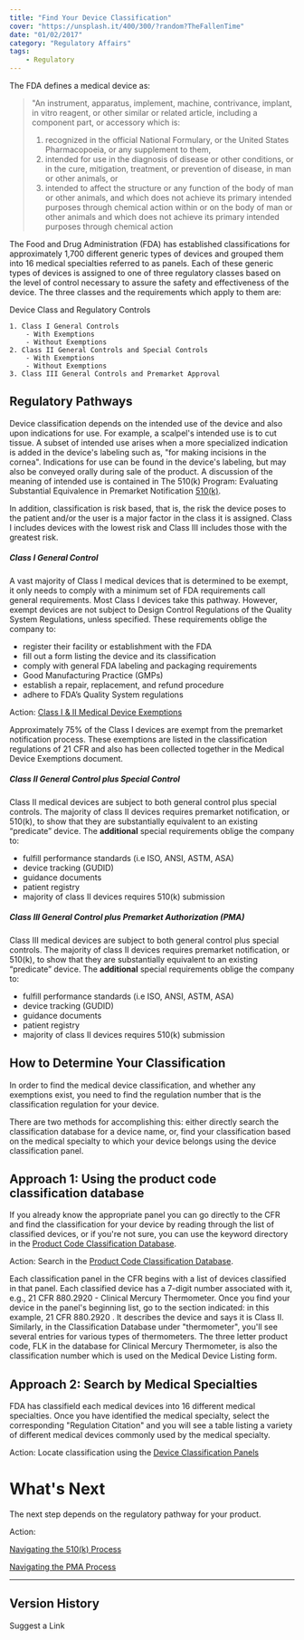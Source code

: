```yaml
---
title: "Find Your Device Classification"
cover: "https://unsplash.it/400/300/?random?TheFallenTime"
date: "01/02/2017"
category: "Regulatory Affairs"
tags:
    - Regulatory
---
```

The FDA defines a medical device as:

>"An instrument, apparatus, implement, machine, contrivance, implant, in vitro reagent, or other similar or related article, including a component part, or accessory which is:
>1.	recognized in the official National Formulary, or the United States Pharmacopoeia, or any supplement to them,
>2.	intended for use in the diagnosis of disease or other conditions, or in the cure, mitigation, treatment, or prevention of disease, in man or other animals, or
>3.	intended to affect the structure or any function of the body of man or other animals, and which does not achieve its primary intended purposes through chemical action within or on the body of man or other animals and which does not achieve its primary intended purposes through chemical action

The Food and Drug Administration (FDA) has established classifications for approximately 1,700 different generic types of devices and grouped them into 16 medical specialties referred to as panels. Each of these generic types of devices is assigned to one of three regulatory classes based on the level of control necessary to assure the safety and effectiveness of the device. The three classes and the requirements which apply to them are:

Device Class and Regulatory Controls

    1. Class I General Controls
	    - With Exemptions
	    - Without Exemptions
    2. Class II General Controls and Special Controls
	    - With Exemptions
	    - Without Exemptions
    3. Class III General Controls and Premarket Approval

## Regulatory Pathways

Device classification depends on the intended use of the device and also upon indications for use. For example, a scalpel's intended use is to cut tissue. A subset of intended use arises when a more specialized indication is added in the device's labeling such as, "for making incisions in the cornea". Indications for use can be found in the device's labeling, but may also be conveyed orally during sale of the product. A discussion of the meaning of intended use is contained in The 510(k) Program: Evaluating Substantial Equivalence in Premarket Notification [510(k)](/5-medical-device-510(k)).

In addition, classification is risk based, that is, the risk the device poses to the patient and/or the user is a major factor in the class it is assigned. Class I includes devices with the lowest risk and Class III includes those with the greatest risk.

##### Class I General Control

A vast majority of Class I medical devices that is determined to be exempt, it only needs to comply with a minimum set of FDA requirements call general requirements. Most Class I devices take this pathway. However, exempt devices are not subject to Design Control Regulations of the Quality System Regulations, unless specified. These requirements oblige the company to:
- register their facility or establishment with the FDA
- fill out a form listing the device and its classification
- comply with general FDA labeling and packaging requirements
- Good Manufacturing Practice (GMPs)
- establish a repair, replacement, and refund procedure
- adhere to FDA’s Quality System regulations

Action: [Class I & II Medical Device Exemptions](https://www.fda.gov/medical-devices/classify-your-medical-device/class-i-and-class-ii-device-exemptions)

Approximately 75% of the Class I devices are exempt from the premarket notification process. These exemptions are listed in the classification regulations of 21 CFR and also has been collected together in the Medical Device Exemptions document.

##### Class II General Control plus Special Control

Class II medical devices are subject to both general control plus special controls. The majority of class II devices requires premarket notification, or 510(k), to show that they are substantially equivalent to an existing “predicate” device. The **additional** special requirements oblige the company to:
- fulfill performance standards (i.e ISO, ANSI, ASTM, ASA)
- device tracking (GUDID)
- guidance documents
- patient registry
- majority of class II devices requires 510(k) submission

##### Class III General Control plus Premarket Authorization (PMA)

Class III medical devices are subject to both general control plus special controls. The majority of class II devices requires premarket notification, or 510(k), to show that they are substantially equivalent to an existing “predicate” device. The **additional** special requirements oblige the company to:
- fulfill performance standards (i.e ISO, ANSI, ASTM, ASA)
- device tracking (GUDID)
- guidance documents
- patient registry
- majority of class II devices requires 510(k) submission


## How to Determine Your Classification

In order to find the medical device classification, and whether any exemptions exist, you need to find the regulation number that is the classification regulation for your device.

There are two methods for accomplishing this: either directly search the classification database for a device name, or, find your classification based on the medical specialty to which your device belongs using the device classification panel.

## Approach 1: Using the product code classification database

If you already know the appropriate panel you can go directly to the CFR and find the classification for your device by reading through the list of classified devices, or if you're not sure, you can use the keyword directory in the [Product Code Classification Database](https://www.accessdata.fda.gov/scripts/cdrh/cfdocs/cfPCD/classification.cfm).

Action: Search in the [Product Code Classification Database](https://www.accessdata.fda.gov/scripts/cdrh/cfdocs/cfPCD/classification.cfm).

Each classification panel in the CFR begins with a list of devices classified in that panel. Each classified device has a 7-digit number associated with it, e.g., 21 CFR 880.2920 - Clinical Mercury Thermometer. Once you find your device in the panel's beginning list, go to the section indicated: in this example, 21 CFR 880.2920 . It describes the device and says it is Class II. Similarly, in the Classification Database under "thermometer", you'll see several entries for various types of thermometers. The three letter product code, FLK in the database for Clinical Mercury Thermometer, is also the classification number which is used on the Medical Device Listing form.

## Approach 2: Search by Medical Specialties

FDA has classifield each medical devices into 16 different medical specialties. Once you have identified the medical specialty, select the corresponding "Regulation Citation" and you will see a table listing a variety of different medical devices commonly used by the medical specialty.

Action: Locate classification using the [Device Classification Panels](https://www.fda.gov/medical-devices/classify-your-medical-device/device-classification-panels)


# What's Next

The next step depends on the regulatory pathway for your product.

Action:

[Navigating the 510(k) Process](/Regulatory/5-medical-devices-510(k))

[Navigating the PMA Process](/Regulatory/5-medical-devices-pma)


--------
## Version History


Suggest a Link
